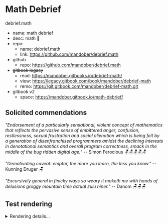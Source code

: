 # Math Debrief

debrief.math
- name: math debrief
- desc: math 💼
- repo:
  - name: debrief.math
  - link: https://github.com/mandober/debrief.math
- github
  - repo: https://github.com/mandober/debrief.math
- ~~gitbook legacy~~
  - read: https://mandober.gitbooks.io/debrief-math/
  - view: https://legacy.gitbook.com/book/mandober/debrief-math
  - remo: https://git.gitbook.com/mandober/debrief-math.git
- gitbook v2
  - space: https://mandober.gitbook.io/math-debrief/



## Solicited commendations

*"Endorsement of a particularly sensational, violent concept of mathematics that reflects the pervasive sense of embittered anger, confusion, restlessness, sexual frustration and social alienation which is being felt by a generation of disenfranchised programmers amidst the declining interests in denotational semantics and overall program correctness, smack in the middle of the bug ridden digital age."* -- Simon Ferocious 🪑🪑🪑🪑🪑

*"Demotivating caveat: emptor, the more you learn, the less you know."* -- Kunning Druger 🪑

*"Excursively general in finicky ways so weary it maketh me with hands of delusions groggy mountain time actual zulu niner."* -- Danom 🪑🪑🪑

































## Test rendering

<details>
<summary>Rendering details...</summary>

🚌🚏🐀👜, ha-ha, charade you are!


<kbd>Ctrl+F4</kbd>

> Use `{% math %} ... {% endmath %}` tags:

{% math %} \sum_{i=2}^n n_{i-1} + n_{i-2} {% endmath %}

> Use `$$` tag for inline layout:

When $$\sum_{i=2}^n n_{i-1} + n_{i-2}$$

> Use `$$$` tag for block layout:

$$$
\sum_{i=2}^n n_{i-1} + n_{i-2}
$$$

> Alt. use `$$\displaystyle ... $$` for display layout:

$$\displaystyle \sum_{i=2}^n n_{i-1} + n_{i-2}$$


{% hint style='info' %}
Information
{% endhint %}

{% hint style='warning' %}
Warning note
{% endhint %}

⭐⭐⭐⭐⭐  
🩺🩺🩺🩺       
🎲🎲🎲🎲       
📯📯📯📯       
👁‍👁‍👁‍      
🧦🧦        
🧬🧬🧬        
🧴🧴🧴  
ಠಿ_ಠ  
💤💤💤💤  
🔰🔰🔰🔰🔰  
┗|｀O′|┛  
🪑🪑🪑🪑🪑  

</details>

